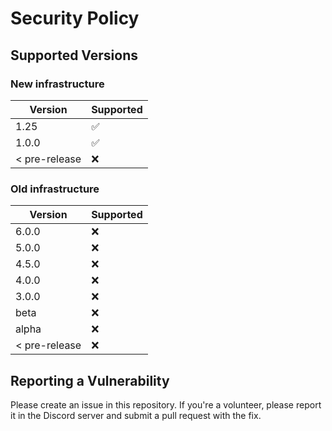 # Security Policy

## Supported Versions

### New infrastructure

| Version       | Supported          |
| ------------- | ------------------ |
| 1.25          | :white_check_mark: |
| 1.0.0         | :white_check_mark: |
| < pre-release | :x:                |

### Old infrastructure

| Version       | Supported |
| ------------- | --------- |
| 6.0.0         | :x:       |
| 5.0.0         | :x:       |
| 4.5.0         | :x:       |
| 4.0.0         | :x:       |
| 3.0.0         | :x:       |
| beta          | :x:       |
| alpha         | :x:       |
| < pre-release | :x:       |

## Reporting a Vulnerability

Please create an issue in this repository. If you're a volunteer, please report it in the Discord server and submit a pull request with the fix.
